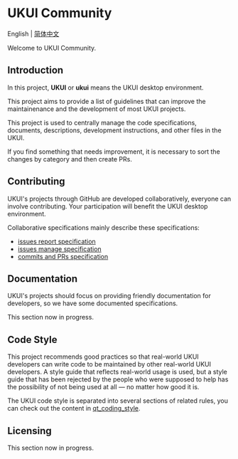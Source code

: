 # UKUI Community

English | [简体中文](./README_zh_CN.md)

Welcome to UKUI Community.

## Introduction

In this project, **UKUI** or **ukui** means the UKUI desktop environment.

This project aims to provide a list of guidelines that can improve the maintainenance and the development of most UKUI projects.

This project is used to centrally manage the code specifications, documents, descriptions, development instructions, and other files in the UKUI.  

If you find something that needs improvement, it is necessary to sort the changes by category and then create PRs.

## Contributing

UKUI's projects through GitHub are developed collaboratively, everyone can involve contributing. Your participation will benefit the UKUI desktop environment.

Collaborative specifications mainly describe these specifications:

* [issues report specification]()
* [issues manage specification](./en/issue_manage.md)
* [commits and PRs specification]()

## Documentation

UKUI's projects should focus on providing friendly documentation for developers, so we have some documented specifications.

This section now in progress.

## Code Style

This project recommends good practices so that real-world UKUI developers can write code to be maintained by other real-world UKUI developers. A style guide that reflects real-world usage is used, but a style guide that has been rejected by the people who were supposed to help has the possibility of not being used at all — no matter how good it is.

The UKUI code style is separated into several sections of related rules, you can check out the content in [qt_coding_style](./en/qt_coding_style.md).

## Licensing

This section now in progress.
